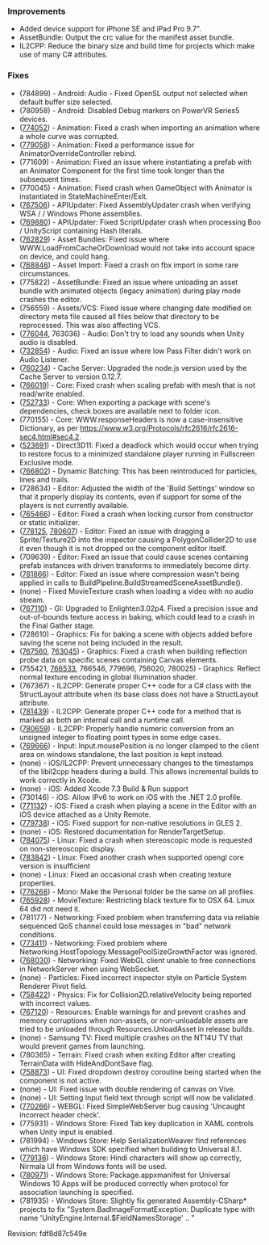 ### Improvements

*   Added device support for iPhone SE and iPad Pro 9.7".
*   AssetBundle: Output the crc value for the manifest asset bundle.
*   IL2CPP: Reduce the binary size and build time for projects which make use of many C# attributes.

### Fixes

*   (784899) - Android: Audio - Fixed OpenSL output not selected when default buffer size selected.
*   (780958) - Android: Disabled Debug markers on PowerVR Series5 devices.
*   ([774052](http://issuetracker.unity3d.com/issues/editor-crashes-upgrading-project-in-animationcurvetpl-evaluateclamp)) - Animation: Fixed a crash when importing an animation where a whole curve was corrupted.
*   ([779058](http://issuetracker.unity3d.com/issues/using-a-runtime-created-animatoroverridecontroller-for-animator-dot-runtimeanimatorcontroller-causes-a-hitch)) - Animation: Fixed a performance issue for AnimatorOverrideController rebind.
*   (771609) - Animation: Fixed an issue where instantiating a prefab with an Animator Component for the first time took longer than the subsequent times.
*   (770045) - Animation: Fixed crash when GameObject with Animator is instantiated in StateMachineEnter/Exit.
*   ([767506](http://issuetracker.unity3d.com/issues/unity-assembly-errors-on-importing-the-easy-save-2-asset-from-the-asset-store-into-a-fresh-project)) - APIUpdater: Fixed AssemblyUpdater crash when verifying WSA / / Windows Phone assemblies.
*   ([769880](http://issuetracker.unity3d.com/issues/script-updater-fails-to-run-to-completion-when-updating-boo-scripts)) - APIUpdater: Fixed ScriptUpdater crash when processing Boo / UnityScript containing Hash literals.
*   ([762829](http://issuetracker.unity3d.com/issues/ios-www-dot-loadfromcacheordownload-does-not-remove-least-used-asset-bundle-if-storage-is-full)) - Asset Bundles: Fixed issue where WWW.LoadFromCacheOrDownload would not take into account space on device, and could hang.
*   ([768846](http://issuetracker.unity3d.com/issues/assetimport-importing-fbx-causes-editor-to-run-out-of-memory-and-crash)) - Asset Import: Fixed a crash on fbx import in some rare circumstances.
*   (775822) - AssetBundle: Fixed an issue where unloading an asset bundle with animated objects (legacy animation) during play mode crashes the editor.
*   (756559) - Assets/VCS: Fixed issue where changing date modified on directory meta file caused all files below that directory to be reprocessed. This was also affecting VCS.
*   ([776044](http://issuetracker.unity3d.com/issues/ios-audio-application-crashes-when-there-is-an-active-audio-source-in-the-scene-but-unity-audio-is-disabled), 763036) - Audio: Don't try to load any sounds when Unity audio is disabled.
*   ([732854](http://issuetracker.unity3d.com/issues/audio-low-pass-filter-doesnt-work-on-audio-listener)) - Audio: Fixed an issue where low Pass Filter didn't work on Audio Listener.
*   ([760234](http://issuetracker.unity3d.com/issues/cache-server-uses-old-version-of-node-dot-js-0-dot-6-6)) - Cache Server: Upgraded the node.js version used by the Cache Server to version 0.12.7.
*   ([766019](http://issuetracker.unity3d.com/issues/ios-application-crashes-when-destroying-a-rotated-and-scaled-prefab-a-second-time)) - Core: Fixed crash when scaling prefab with mesh that is not read/write enabled.
*   ([752733](http://issuetracker.unity3d.com/issues/when-exporting-slash-importing-a-package-you-cant-select-a-folder-checkbox)) - Core: When exporting a package with scene's dependencies, check boxes are available next to folder icon.
*   (770155) - Core: WWW.responseHeaders is now a case-insensitive Dictionary, as per https://www.w3.org/Protocols/rfc2616/rfc2616-sec4.html#sec4.2.
*   ([523691](http://issuetracker.unity3d.com/issues/cant-alt-tab-back-to-dx11-standalone)) - Direct3D11: Fixed a deadlock which would occur when trying to restore focus to a minimized standalone player running in Fullscreen Exclusive mode.
*   ([766802](http://issuetracker.unity3d.com/issues/particles-android-significant-decrease-in-particle-performance-in-unity-5-dot-3)) - Dynamic Batching: This has been reintroduced for particles, lines and trails.
*   (728634) - Editor: Adjusted the width of the 'Build Settings' window so that it properly display its contents, even if support for some of the players is not currently available.
*   ([765466](http://issuetracker.unity3d.com/issues/setting-cursorlockstate-in-a-static-initializer-crashes-at-screenmanagerwin-setlockcursor)) - Editor: Fixed a crash when locking cursor from constructor or static initializer.
*   ([778125](http://issuetracker.unity3d.com/issues/polygoncollider2d-is-reshaped-if-sprite-is-dragged-into-the-public-field-of-the-script), [780607](http://issuetracker.unity3d.com/issues/polygoncollider2d-error-appears-in-console-when-prefab-is-selected)) - Editor: Fixed an issue with dragging a Sprite/Texture2D into the inspector causing a PolygonCollider2D to use it even though it is not dropped on the component editor itself.
*   (709639) - Editor: Fixed an issue that could cause scenes containing prefab instances with driven transforms to immediately become dirty.
*   ([781866](https://issuetracker.unity3d.com/issues/compression-is-not-performed-on-assetbundles-using-buildpipeline-dot-buildstreamedsceneassetbundle)) - Editor: Fixed an issue where compression wasn't being applied in calls to BuildPipeline.BuildStreamedSceneAssetBundle().
*   (none) - Fixed MovieTexture crash when loading a video with no audio stream.
*   ([767110](http://issuetracker.unity3d.com/issues/failed-executing-external-process-for-final-gather-job-error-repeating-during-light-bake-of-some-levels)) - GI: Upgraded to Enlighten3.02p4. Fixed a precision issue and out-of-bounds texture access in baking, which could lead to a crash in the Final Gather stage.
*   (728610) - Graphics: Fix for baking a scene with objects added before saving the scene not being included in the result.
*   ([767560](http://issuetracker.unity3d.com/issues/realtimereflectionprobes-building-scene-which-has-realtime-reflection-probe-crashes-unity), [763045](http://issuetracker.unity3d.com/issues/stand-alone-build-crash-at-std-vector-win-rawinput-hiddevice-value-std-allocator-reserv)) - Graphics: Fixed a crash when building reflection probe data on specific scenes containing Canvas elements.
*   (755421, [766533](http://issuetracker.unity3d.com/issues/precomputedrealtime-objects-are-overexposed-if-precomputed-realtime-gi-is-used), 766546, 779696, 756020, 780025) - Graphics: Reflect normal texture encoding in global illumination shader.
*   (767367) - IL2CPP: Generate proper C++ code for a C# class with the StructLayout attribute when its base class does not have a StructLayout attribute.
*   ([781439](http://issuetracker.unity3d.com/issues/il2cpp-dot-dll-has-stopped-working-when-build-with-webgl-platform)) - IL2CPP: Generate proper C++ code for a method that is marked as both an internal call and a runtime call.
*   ([780659](http://issuetracker.unity3d.com/issues/ios-il2cpp-double-casting-does-not-export-correctly-with-il2cpp)) - IL2CPP: Properly handle numeric conversion from an unsigned integer to floating point types in some edge cases.
*   ([769666](http://issuetracker.unity3d.com/issues/standalone-ui-elements-on-the-edge-of-the-screen-still-get-mouse-over-input-when-your-mouse-is-outside-the-window)) - Input: Input.mousePosition is no longer clamped to the client area on windows standalone, the last position is kept instead.
*   (none) - iOS/IL2CPP: Prevent unnecessary changes to the timestamps of the libil2cpp headers during a build. This allows incremental builds to work correctly in Xcode.
*   (none) - iOS: Added Xcode 7.3 Build & Run support
*   (730146) - iOS: Allow IPv6 to work on iOS with the .NET 2.0 profile.
*   ([771132](http://issuetracker.unity3d.com/issues/trying-to-run-project-using-unityremote)) - iOS: Fixed a crash when playing a scene in the Editor with an iOS device attached as a Unity Remote.
*   ([779738](http://issuetracker.unity3d.com/issues/ios-opengles2-changing-screen-resolution-at-runtime-is-not-working-when-using-opengles2-graphics-api-on-ios)) - iOS: Fixed support for non-native resolutions in GLES 2.
*   (none) - iOS: Restored documentation for RenderTargetSetup.
*   ([784075](http://issuetracker.unity3d.com/issues/instant-startup-crash-on-linux)) - Linux: Fixed a crash when stereoscopic mode is requested on non-stereoscopic display.
*   ([783842](http://issuetracker.unity3d.com/issues/unity-player-5-dot-3-4-crashes-at-startup-on-linux)) - Linux: Fixed another crash when supported opengl core version is insufficient
*   (none) - Linux: Fixed an occasional crash when creating texture properties.
*   ([776268](http://issuetracker.unity3d.com/issues/osx-system-dot-environment-dot-specialfolder-dot-personal-returns-different-path-on-editor-and-standalone-with-net-2-dot-0-subset)) - Mono: Make the Personal folder be the same on all profiles. 
*   ([765928](http://issuetracker.unity3d.com/issues/movietextures-sometimes-black-in-mac-standalone-64-or-universal-builds)) - MovieTexture: Restricting black texture fix to OSX 64. Linux 64 did not need it.
*   (781177) - Networking: Fixed problem when transferring data via reliable sequenced QoS channel could lose messages in "bad" network conditions.
*   ([773411](http://issuetracker.unity3d.com/issues/networking-llapi-networking-dot-hosttopology-dot-messagepoolsizegrowthfactor-is-ignored)) - Networking: Fixed problem where Networking.HostTopology.MessagePoolSizeGrowthFactor was ignored.
*   ([768030](http://issuetracker.unity3d.com/issues/webgl-client-unable-to-free-connections-in-networkserver-when-using-websocket)) - Networking: Fixed WebGL client unable to free connections in NetworkServer when using WebSocket.
*   (none) - Particles: Fixed incorrect inspector style on Particle System Renderer Pivot field.
*   ([758422](http://issuetracker.unity3d.com/issues/relativevelocity-dot-magnitude-is-measured-differently-in-5-dot-3)) - Physics: Fix for Collision2D.relativeVelocity being reported with incorrect values.
*   ([767120](http://issuetracker.unity3d.com/issues/resources-dot-load-crash-in-messageforwarder-willhandlemessage-when-calling-resources-dot-load)) - Resources: Enable warnings for and prevent crashes and memory corruptions when non-assets, or non-unloadable assets are tried to be unloaded through Resources.UnloadAsset in release builds.
*   (none) - Samsung TV: Fixed multiple crashes on the NT14U TV that would prevent games from launching.
*   (780365) - Terrain: Fixed crash when exiting Editor after creating TerrainData with HideAndDontSave flag.
*   ([758873](http://issuetracker.unity3d.com/issues/ui-dropdown-coroutine-couldnt-be-started)) - UI: Fixed dropdown destroy coroutine being started when the component is not active.
*   (none) - UI: Fixed issue with double rendering of canvas on Vive.
*   (none) - UI: Setting Input field text through script will now be validated.
*   ([770266](http://issuetracker.unity3d.com/issues/webgl-build-fails-with-uncaught-incorrect-header-check-on-chrome)) - WEBGL: Fixed SimpleWebServer bug causing 'Uncaught incorrect header check'.
*   (775931) - Windows Store: Fixed Tab key duplication in XAML controls when Unity input is enabled.
*   (781994) - Windows Store: Help SerializationWeaver find references which have Windows SDK specified when building to Universal 8.1.
*   ([779136](http://issuetracker.unity3d.com/issues/wp8-dot-1-wp10-hindi-characters-are-invisible-on-windows-phones)) - Windows Store: Hindi characters will show up correctly, Nirmala UI from Windows fonts will be used.
*   ([780971](http://issuetracker.unity3d.com/issues/uwp-package-dot-appxmanifest-generated-incorrectly-when-specifiying-a-protocol)) - Windows Store: Package.appxmanifest for Universal Windows 10 Apps will be produced correctly when protocol for association launching is specified.
*   (781935) - Windows Store: Slightly fix generated Assembly-CSharp\* projects to fix "System.BadImageFormatException: Duplicate type with name 'UnityEngine.Internal.$FieldNamesStorage' .. "

Revision: fdf8d87c549e
